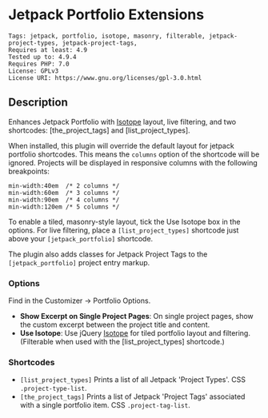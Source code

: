 # Jetpack Portfolio Extensions
    Tags: jetpack, portfolio, isotope, masonry, filterable, jetpack-project-types, jetpack-project-tags,
    Requires at least: 4.9
    Tested up to: 4.9.4
    Requires PHP: 7.0
    License: GPLv3
    License URI: https://www.gnu.org/licenses/gpl-3.0.html

## Description

Enhances Jetpack Portfolio with [Isotope](https://isotope.metafizzy.co) layout, live filtering,  and two shortcodes: [the_project_tags] and [list_project_types].

When installed, this plugin will override the default layout for jetpack portfolio shortcodes. This means the `columns` option of the shortcode will be ignored. Projects will be displayed in responsive columns with the following breakpoints:

    min-width:40em  /* 2 columns */
    min-width:60em  /* 3 columns */
    min-width:90em  /* 4 columns */
    min-width:120em /* 5 columns */

To enable a tiled, masonry-style layout, tick the Use Isotope box in the options. For live filtering, place a `[list_project_types]` shortcode just above your `[jetpack_portfolio]` shortcode.

The plugin also adds classes for Jetpack Project Tags to the `[jetpack_portfolio]` project entry markup. 

### Options

Find in the Customizer -> Portfolio Options.

- **Show Excerpt on Single Project Pages**: On single project pages, show the custom excerpt between the project title and content.
- **Use Isotope**: Use jQuery [Isotope](https://isotope.metafizzy.co) for tiled portfolio layout and filtering. (Filterable when used with the [list_project_types] shortcode.)

### Shortcodes

 - `[list_project_types]` Prints a list of all Jetpack 'Project Types'. CSS `.project-type-list`.
 - `[the_project_tags]` Prints a list of Jetpack 'Project Tags' associated with a single portfolio item. CSS `.project-tag-list`.
